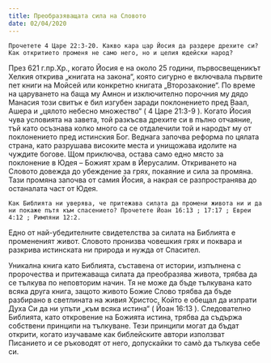 ```yaml
---
title: Преобразяващата сила на Словото
date: 02/04/2020
---
```


`Прочетете 4 Царе 22:3-20. Какво кара цар Йосия да раздере дрехите си? Как откритието променя не само него, но и целия юдейски народ?`

През 621 г.пр.Хр., когато Йосия е на около 25 години, първосвещеникът Хелкия открива „книгата на закона“, която сигурно е включвала първите пет книги на Мойсей или конкретно книгата „Второзаконие“. По време на царуването на баща му Амнон и изключително порочния му дядо Манасия този свитък е бил изгубен заради поклонението пред Ваал, Ашера и „цялото небесно множество“ ( 4 Царе 21:3-9 ). Когато Йосия чува условията на завета, той разкъсва дрехите си в пълно отчаяние, тъй като осъзнава колко много са се отдалечили той и народът му от поклонението пред истинския Бог. Веднага започва реформа по цялата страна, като разрушава високите места и унищожава идолите на чуждите богове. Щом приключва, остава само едно място за поклонение в Юдея – Божият храм в Йерусалим. Откриването на Словото довежда до убеждение за грях, покаяние и сила за промяна. Тази промяна започва от самия Йосия, а накрая се разпространява до останалата част от Юдея.

`Как Библията ни уверява, че притежава силата да промени живота ни и да ни покаже пътя към спасението? Прочетете Йоан 16:13 ; 17:17 ; Евреи 4:12 ; Римляни 12:2.`

Едно от най-убедителните свидетелства за силата на Библията е промененият живот. Словото пронизва човешкия грях и поквара и разкрива истинската ни природа и нужда от Спасител.

Уникална книга като Библията, съставена от истории, изпълнена с пророчества и притежаваща силата да преобразява живота, трябва да се тълкува по неповторим начин. Тя не може да бъде тълкувана като всяка друга книга, защото живото Божие Слово трябва да бъде разбирано в светлината на живия Христос, Който е обещал да изпрати Духа Си да ни упъти „към всяка истина“ ( Йоан 16:13 ). Следователно Библията, като откровение на Божията истина, трябва да съдържа собствени принципи на тълкуване. Тези принципи могат да бъдат открити, когато изучаваме как библейските автори използват Писанието и се ръководят от него, допускайки то самò да тълкува себе си.